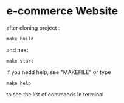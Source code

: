 #  e-commerce Website

after cloning project  : 

``` 
make build
``` 
and next 

``` 
make start
``` 
If you nedd help, see "MAKEFILE" or type

``` 
make help
``` 
to see the list of commands in terminal 


